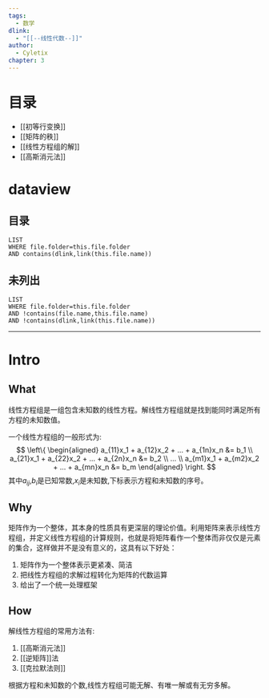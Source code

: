 ```yaml
---
tags:
  - 数学
dlink:
  - "[[--线性代数--]]"
author:
  - Cyletix
chapter: 3
---
```

# 目录
- [[初等行变换]]
- [[矩阵的秩]]
- [[线性方程组的解]]
- [[高斯消元法]]

# dataview
## 目录
```dataview
LIST
WHERE file.folder=this.file.folder
AND contains(dlink,link(this.file.name))
```
## 未列出
```dataview
LIST
WHERE file.folder=this.file.folder
AND !contains(file.name,this.file.name)
AND !contains(dlink,link(this.file.name))
```

---
# Intro
## What
线性方程组是一组包含未知数的线性方程。解线性方程组就是找到能同时满足所有方程的未知数值。

一个线性方程组的一般形式为:
$$
\left\{
\begin{aligned}
a_{11}x_1 + a_{12}x_2 + ... + a_{1n}x_n &= b_1 \\
a_{21}x_1 + a_{22}x_2 + ... + a_{2n}x_n &= b_2 \\
... \\
a_{m1}x_1 + a_{m2}x_2 + ... + a_{mn}x_n &= b_m
\end{aligned}
\right.
$$
其中$a_{ij}$,$b_i$是已知常数,$x_i$是未知数,下标表示方程和未知数的序号。

## Why
矩阵作为一个整体，其本身的性质具有更深层的理论价值。利用矩阵来表示线性方程组，并定义线性方程组的计算规则，也就是将矩阵看作一个整体而非仅仅是元素的集合，这样做并不是没有意义的，这具有以下好处：
1. 矩阵作为一个整体表示更紧凑、简洁
2. 把线性方程组的求解过程转化为矩阵的代数运算
3. 给出了一个统一处理框架

## How
解线性方程组的常用方法有:
1. [[高斯消元法]]
2. [[逆矩阵]]法
3. [[克拉默法则]]

根据方程和未知数的个数,线性方程组可能无解、有唯一解或有无穷多解。